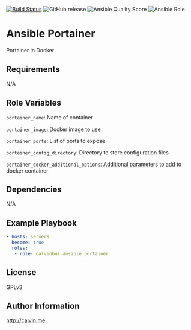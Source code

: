 [![Build Status](https://travis-ci.com/calvinbui/ansible-portainer.svg?branch=master)](https://travis-ci.com/calvinbui/ansible-portainer)
![GitHub release](https://img.shields.io/github/release/calvinbui/ansible-portainer.svg)
![Ansible Quality Score](https://img.shields.io/ansible/quality/40716.svg)
![Ansible Role](https://img.shields.io/ansible/role/d/40716.svg)

# Ansible Portainer

Portainer in Docker

##  Requirements

N/A

## Role Variables

`portainer_name`: Name of container

`portainer_image`: Docker image to  use

`portainer_ports`: List of ports to expose

`portainer_config_directory`: Directory to store configuration files

`portainer_docker_additional_options`: [Additional parameters](https://docs.ansible.com/ansible/latest/modules/docker_container_module.html) to add to docker container

## Dependencies

N/A

## Example Playbook

```yaml
- hosts: servers
  become: true
  roles:
   - role: calvinbui.ansible_portainer
```

## License

GPLv3

## Author Information

http://calvin.me
